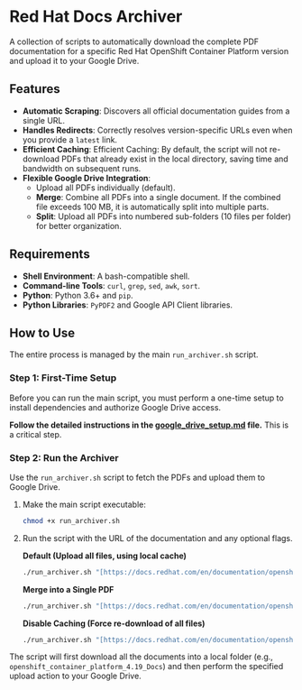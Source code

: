 # Red Hat Docs Archiver

A collection of scripts to automatically download the complete PDF documentation for a specific Red Hat OpenShift Container Platform version and upload it to your Google Drive.

## Features

-   **Automatic Scraping**: Discovers all official documentation guides from a single URL.
-   **Handles Redirects**: Correctly resolves version-specific URLs even when you provide a `latest` link.
-   **Efficient Caching**: Efficient Caching: By default, the script will not re-download PDFs that already exist in the local directory, saving time and bandwidth on subsequent runs.
-   **Flexible Google Drive Integration**:
    -   Upload all PDFs individually (default).
    -   **Merge**: Combine all PDFs into a single document. If the combined file exceeds 100 MB, it is automatically split into multiple parts.
    -   **Split**: Upload all PDFs into numbered sub-folders (10 files per folder) for better organization.

## Requirements

-   **Shell Environment**: A bash-compatible shell.
-   **Command-line Tools**: `curl`, `grep`, `sed`, `awk`, `sort`.
-   **Python**: Python 3.6+ and `pip`.
-   **Python Libraries**: `PyPDF2` and Google API Client libraries.

## How to Use

The entire process is managed by the main `run_archiver.sh` script.

### Step 1: First-Time Setup

Before you can run the main script, you must perform a one-time setup to install dependencies and authorize Google Drive access.

**Follow the detailed instructions in the [google_drive_setup.md](./google_drive_setup.md) file.** This is a critical step.

### Step 2: Run the Archiver

Use the `run_archiver.sh` script to fetch the PDFs and upload them to Google Drive.

1.  Make the main script executable:
    ```bash
    chmod +x run_archiver.sh
    ```

2.  Run the script with the URL of the documentation and any optional flags.

    **Default (Upload all files, using local cache)**
    ```bash
    ./run_archiver.sh "[https://docs.redhat.com/en/documentation/openshift_container_platform/latest](https://docs.redhat.com/en/documentation/openshift_container_platform/latest)"
    ```

    **Merge into a Single PDF**
    ```bash
    ./run_archiver.sh "[https://docs.redhat.com/en/documentation/openshift_container_platform/latest](https://docs.redhat.com/en/documentation/openshift_container_platform/latest)" --merge
    ```

    **Disable Caching (Force re-download of all files)**
    ```bash
    ./run_archiver.sh "[https://docs.redhat.com/en/documentation/openshift_container_platform/latest](https://docs.redhat.com/en/documentation/openshift_container_platform/latest)" --no-cache
    ```

The script will first download all the documents into a local folder (e.g., `openshift_container_platform_4.19_Docs`) and then perform the specified upload action to your Google Drive.
